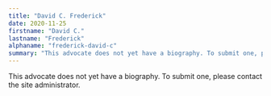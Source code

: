 ```yaml
---
title: "David C. Frederick"
date: 2020-11-25
firstname: "David C."
lastname: "Frederick"
alphaname: "frederick-david-c"
summary: "This advocate does not yet have a biography. To submit one, please contact the site administrator."
---
```

This advocate does not yet have a biography. To submit one, please contact the site administrator.

